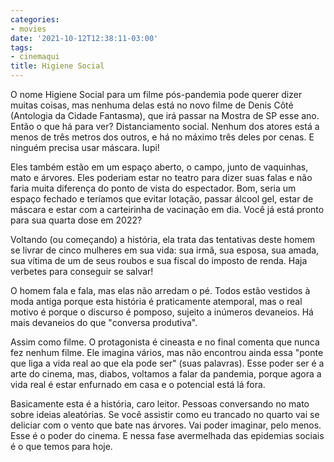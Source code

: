 ```yaml
---
categories:
- movies
date: '2021-10-12T12:38:11-03:00'
tags:
- cinemaqui
title: Higiene Social
---
```


O nome Higiene Social para um filme pós-pandemia pode querer dizer muitas coisas, mas nenhuma delas está no novo filme de Denis Côté (Antologia da Cidade Fantasma), que irá passar na Mostra de SP esse ano. Então o que há para ver? Distanciamento social. Nenhum dos atores está a menos de três metros dos outros, e há no máximo três deles por cenas. E ninguém precisa usar máscara. Iupi!

Eles também estão em um espaço aberto, o campo, junto de vaquinhas, mato e árvores. Eles poderiam estar no teatro para dizer suas falas e não faria muita diferença do ponto de vista do espectador. Bom, seria um espaço fechado e teríamos que evitar lotação, passar álcool gel, estar de máscara e estar com a carteirinha de vacinação em dia. Você já está pronto para sua quarta dose em 2022?

Voltando (ou começando) a história, ela trata das tentativas deste homem se livrar de cinco mulheres em sua vida: sua irmã, sua esposa, sua amada, sua vítima de um de seus roubos e sua fiscal do imposto de renda. Haja verbetes para conseguir se salvar!

O homem fala e fala, mas elas não arredam o pé. Todos estão vestidos à moda antiga porque esta história é praticamente atemporal, mas o real motivo é porque o discurso é pomposo, sujeito a inúmeros devaneios. Há mais devaneios do que "conversa produtiva".

Assim como filme. O protagonista é cineasta e no final comenta que nunca fez nenhum filme. Ele imagina vários, mas não encontrou ainda essa "ponte que liga a vida real ao que ela pode ser" (suas palavras). Esse poder ser é a arte do cinema, mas, diabos, voltamos a falar da pandemia, porque agora a vida real é estar enfurnado em casa e o potencial está lá fora.

Basicamente esta é a história, caro leitor. Pessoas conversando no mato sobre ideias aleatórias. Se você assistir como eu trancado no quarto vai se deliciar com o vento que bate nas árvores. Vai poder imaginar, pelo menos. Esse é o poder do cinema. E nessa fase avermelhada das epidemias sociais é o que temos para hoje.